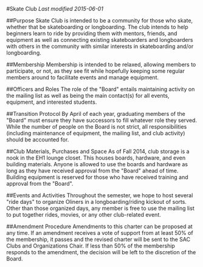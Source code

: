 #Skate Club
*Last modified 2015-06-01*

##Purpose 
Skate Club is intended to be a community for those who skate, whether that be skateboarding or longboarding. The club intends to help beginners learn to ride by providing them with mentors, friends, and equipment as well as connecting existing skateboarders and longboarders with others in the community with similar interests in skateboarding and/or longboarding.

##Membership 
Membership is intended to be relaxed, allowing members to participate, or not, as they see fit while hopefully keeping some regular members around to facilitate events and manage equipment.

##Officers and Roles
The role of the "Board" entails maintaining activity on the mailing list as well as being the main contact(s) for all events, equipment, and interested students.

##Transition Protocol
By April of each year, graduating members of the "Board" must ensure they have successors to fill whatever role they served. While the number of people on the Board is not strict, all responsibilities (including maintenance of equipment, the mailing list, and club activity) should be accounted for.

##Club Materials, Purchases and Space
As of Fall 2014, club storage is a nook in the EH1 lounge closet. This houses boards, hardware, and even building materials. Anyone is allowed to use the boards and hardware as long as they have received approval from the "Board" ahead of time. Building equipment is reserved for those who have received training and approval from the "Board".

##Events and Activities
Throughout the semester, we hope to host several "ride days" to organize Oliners in a longboarding/riding kickout of sorts. Other than those organized days, any member is free to use the mailing list to put together rides, movies, or any other club-related event.

##Amendment Procedure
Amendments to this charter can be proposed at any time. If an amendment receives a vote of support from at least 50% of the membership, it passes and the revised charter will be sent to the SAC Clubs and Organizations Chair. If less than 50% of the membership responds to the amendment, the decision will be left to the discretion of the Board.
